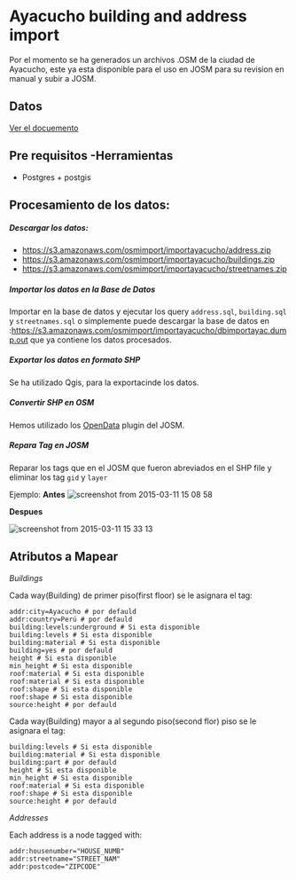 # Ayacucho building and address import
Por el momento se ha generados un archivos .OSM de la ciudad de Ayacucho, este ya esta disponible para el uso  en JOSM  para su revision en manual y subir a JOSM.

## Datos

[Ver el docuemento](http://wiki.openstreetmap.org/wiki/Import/Catalogue/Ayacucho-Peru)

## Pre requisitos -Herramientas

- Postgres + postgis

## Procesamiento de los datos:

##### Descargar los datos:

- https://s3.amazonaws.com/osmimport/importayacucho/address.zip
- https://s3.amazonaws.com/osmimport/importayacucho/buildings.zip
- https://s3.amazonaws.com/osmimport/importayacucho/streetnames.zip

##### Importar los datos en la Base de Datos

Importar en la base de datos y ejecutar los query `address.sql`, `building.sql` y `streetnames.sql` o simplemente puede descargar la base de datos en :https://s3.amazonaws.com/osmimport/importayacucho/dbimportayac.dump.out  que ya contiene los datos procesados.

##### Exportar los datos  en formato SHP

Se ha utilizado Qgis, para la exportacinde los datos.

##### Convertir SHP en OSM

Hemos utilizado los [OpenData](http://wiki.openstreetmap.org/wiki/JOSM/Plugins/OpenData) plugin del JOSM. 

##### Repara Tag en JOSM

Reparar los tags que en el JOSM que fueron abreviados en el SHP file y eliminar  los tag `gid` y `layer`

Ejemplo:
**Antes**
![screenshot from 2015-03-11 15 08 58](https://cloud.githubusercontent.com/assets/1152236/6606162/9df0c1c6-c803-11e4-8b7b-3d4c1abfa47c.png)

**Despues**


![screenshot from 2015-03-11 15 33 13](https://cloud.githubusercontent.com/assets/1152236/6606223/f4018a82-c803-11e4-9427-b04888851822.png)

## Atributos a Mapear

*Buildings*

Cada way(Building) de primer piso(first floor) se le asignara el tag:

	addr:city=Ayacucho # por defauld
	addr:country=Perú # por defauld
	building:levels:underground # Si esta disponible
	building:levels # Si esta disponible
	building:material # Si esta disponible
	building=yes # por defauld
	height # Si esta disponible
	min_height # Si esta disponible
	roof:material # Si esta disponible
	roof:material # Si esta disponible
	roof:shape # Si esta disponible
	roof:shape # Si esta disponible
	source:height # por defauld

Cada way(Building) mayor a al segundo piso(second flor)  piso se le asignara el tag:

	building:levels # Si esta disponible
	building:material # Si esta disponible
	building:part # por defauld
	height # Si esta disponible
	min_height # Si esta disponible
	roof:material # Si esta disponible
	roof:shape # Si esta disponible
	source:height # por defauld

*Addresses*

Each address is a node tagged with:

    addr:housenumber="HOUSE_NUMB"
    addr:streetname="STREET_NAM"
    addr:postcode="ZIPCODE"


